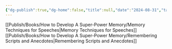 ```yaml
---
{"dg-publish":true,"dg-home":false,"title":null,"date":"2024-08-31","tags":["#books","#memory","#How_to_Develop_A_Super_Power_Memory"],"Chương":"Chương9","dg-path":"Books/How to Develop A Super-Power Memory/Chapter 9 - Remembering Speeches, Articles, Scripts.md","permalink":"/books/how-to-develop-a-super-power-memory/chapter-9-remembering-speeches-articles-scripts/","dgPassFrontmatter":true,"noteIcon":"","updated":"2025-01-30T14:25:26.959+07:00"}
---
```


[[Publish/Books/How to Develop A Super-Power Memory/Memory Techniques for Speeches\|Memory Techniques for Speeches]]
[[Publish/Books/How to Develop A Super-Power Memory/Remembering Scripts and Anecdotes\|Remembering Scripts and Anecdotes]]
